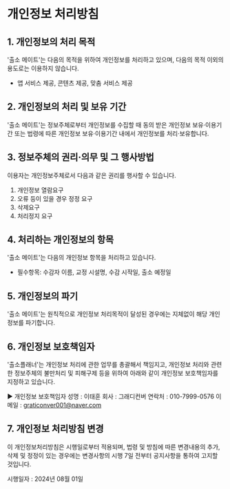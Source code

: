 # 개인정보 처리방침

## 1. 개인정보의 처리 목적

'출소 메이트'는 다음의 목적을 위하여 개인정보를 처리하고 있으며, 다음의 목적 이외의 용도로는 이용하지 않습니다.
- 앱 서비스 제공, 콘텐츠 제공, 맞춤 서비스 제공

## 2. 개인정보의 처리 및 보유 기간

'출소 메이트'는 정보주체로부터 개인정보를 수집할 때 동의 받은 개인정보 보유·이용기간 또는 법령에 따른 개인정보 보유·이용기간 내에서 개인정보를 처리·보유합니다.

## 3. 정보주체의 권리·의무 및 그 행사방법

이용자는 개인정보주체로서 다음과 같은 권리를 행사할 수 있습니다.
1. 개인정보 열람요구
2. 오류 등이 있을 경우 정정 요구
3. 삭제요구
4. 처리정지 요구

## 4. 처리하는 개인정보의 항목

'출소 메이트'는 다음의 개인정보 항목을 처리하고 있습니다.
- 필수항목: 수감자 이름, 교정 시설명, 수감 시작일, 출소 예정일

## 5. 개인정보의 파기

'출소 메이트'는 원칙적으로 개인정보 처리목적이 달성된 경우에는 지체없이 해당 개인정보를 파기합니다.

## 6. 개인정보 보호책임자

'출소플래너'는 개인정보 처리에 관한 업무를 총괄해서 책임지고, 개인정보 처리와 관련한 정보주체의 불만처리 및 피해구제 등을 위하여 아래와 같이 개인정보 보호책임자를 지정하고 있습니다.

▶ 개인정보 보호책임자 
성명 : 이태훈
회사 : 그래디컨버
연락처 : 010-7999-0576
이메일 : graticonver001@naver.com

## 7. 개인정보 처리방침 변경

이 개인정보처리방침은 시행일로부터 적용되며, 법령 및 방침에 따른 변경내용의 추가, 삭제 및 정정이 있는 경우에는 변경사항의 시행 7일 전부터 공지사항을 통하여 고지할 것입니다.

시행일자 : 2024년 08월 01일
